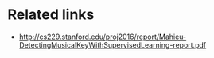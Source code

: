 # Related links
- http://cs229.stanford.edu/proj2016/report/Mahieu-DetectingMusicalKeyWithSupervisedLearning-report.pdf
